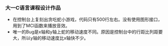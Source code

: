 ### 大一C语言课程设计作品 ###

- 在控制台上复刻出贪吃蛇小游戏，代码只有500行左右。没有使用图形接口，用到了MCI函数来播放音效。
- 唯一的Bug是x轴和y轴上蛇的移动速度不同。原因是控制台中的行距比列距要大，所以y轴的移动速度比x轴快不少。